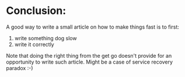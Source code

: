 # Conclusion:

A  good way to write a small article on how to make things fast is to first:
1. write something dog slow
2. write it correctly

Note that doing the right thing from the get go doesn't provide for an opportunity to write such article. Might be a case of
service recovery paradox :-)
